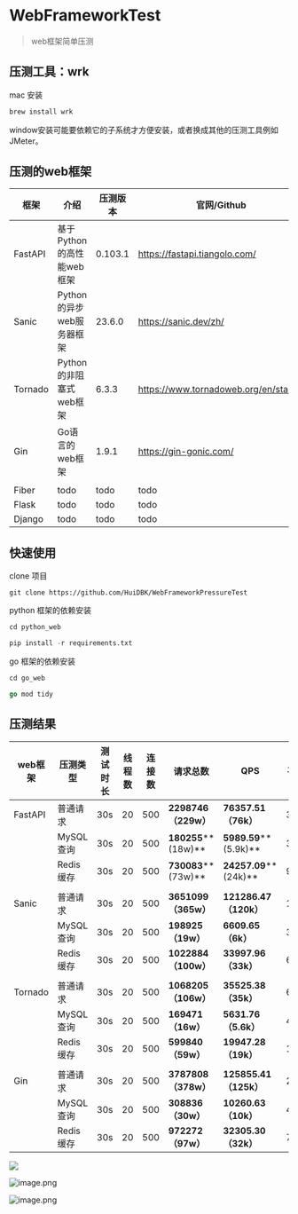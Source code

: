 # WebFrameworkTest
> web框架简单压测

## 压测工具：wrk
mac 安装
```bash
brew install wrk
```
window安装可能要依赖它的子系统才方便安装，或者换成其他的压测工具例如JMeter。

## 压测的web框架
框架      | 介绍                | 压测版本    | 官网/Github                               |
| ------- | ----------------- | ------- | --------------------------------------- |
| FastAPI | 基于Python的高性能web框架 | 0.103.1 | https://fastapi.tiangolo.com/          |
| Sanic   | Python的异步web服务器框架 | 23.6.0  | https://sanic.dev/zh/                  |
| Tornado | Python的非阻塞式web框架  |    6.3.3     | https://www.tornadoweb.org/en/stable/ |
| Gin     | Go语言的web框架        |   1.9.1      | https://gin-gonic.com/                 |
|         |                   |         |                                         |
| Fiber   | todo              | todo    | todo                                    |
| Flask   | todo              | todo    | todo                                    |
| Django  | todo              | todo    | todo


## 快速使用
clone 项目
```git
git clone https://github.com/HuiDBK/WebFrameworkPressureTest
```

python 框架的依赖安装
```python
cd python_web

pip install -r requirements.txt
```

go 框架的依赖安装
```go
cd go_web

go mod tidy
```

## 压测结果
web框架   | 压测类型    | 测试时长 | 线程数 | 连接数 | 请求总数                | QPS                   | 平均延迟    | 最大延迟      | 总流量      | 吞吐量/s   |
| ------- | ------- | ---- | --- | --- | ------------------- | --------------------- | ------- | --------- | -------- | ------- |
| FastAPI | 普通请求    | 30s  | 20  | 500 | **2298746（229w）**   | **76357.51（76k）**     | 3.06ms  | 36.65ms   | 383.64MB | 12.74MB |
|         | MySQL查询 | 30s  | 20  | 500 | **180255****(18w)** | **5989.59****(5.9k)** | 38.81ms | 226.42ms  | 36.95MB  | 1.23MB  |
|         | Redis缓存 | 30s  | 20  | 500 | **730083****(73w)** | **24257.09****(24k)** | 9.60ms  | 126.63ms  | 149.70MB | 4.97MB  |
|         |         |      |     |     |                     |                       |         |           |          |         |
| Sanic   | 普通请求    | 30s  | 20  | 500 | **3651099（365w）**   | **121286.47（120k）**   | 1.93ms  | 61.89ms   | 497.92MB | 16.54MB |
|         | MySQL查询 | 30s  | 20  | 500 | **198925（19w）**     | **6609.65（6k）**       | 35.22ms | 264.37ms  | 34.72MB  | 1.15MB  |
|         | Redis缓存 | 30s  | 20  | 500 | **1022884（100w）**   | **33997.96（33k）**     | 6.91ms  | 217.47ms  | 178.52MB | 5.93MB  |
|         |         |      |     |     |                     |                       |         |           |          |         |
| Tornado | 普通请求    | 30s  | 20  | 500 | **1068205（106w）**   | **35525.38（35k）**     | 6.54ms  | 34.75ms   | 280.15MB | 9.32MB  |
|         | MySQL查询 | 30s  | 20  | 500 | **169471（16w）**     | **5631.76（5.6k）**     | 41.29ms | 250.81ms  | 51.88MB  | 1.72MB  |
|         | Redis缓存 | 30s  | 20  | 500 | **599840（59w）**     | **19947.28（19k）**     | 11.69ms | 125.75ms  | 183.63MB | 6.11MB  |
|         |         |      |     |     |                     |                       |         |           |          |         |
| Gin     | 普通请求    | 30s  | 20  | 500 | **3787808（378w）**   | **125855.41（125k）**   | 2.45ms  | 186.48ms  | 592.42MB | 19.68MB |
|         | MySQL查询 | 30s  | 20  | 500 | **308836（30w）**     | **10260.63（10k）**     | 40.89ms | **1.12s** | 61.26MB  | 2.04MB  |
|         | Redis缓存 | 30s  | 20  | 500 | **972272（97w）**     | **32305.30（32k）**     | 7.18ms  | 79.40ms   | 193.79MB | 6.44MB

    
![](https://p3-juejin.byteimg.com/tos-cn-i-k3u1fbpfcp/315fc0d3a36d4c75b7435f0c3291c903~tplv-k3u1fbpfcp-jj-mark:0:0:0:0:q75.image#?w=1000&h=600&s=49821&e=png&b=ffffff)


![image.png](https://p6-juejin.byteimg.com/tos-cn-i-k3u1fbpfcp/7ce2cc90cd934084a90cbfe36090c48b~tplv-k3u1fbpfcp-jj-mark:0:0:0:0:q75.image#?w=1000&h=600&s=43692&e=png&b=ffffff)


![image.png](https://p6-juejin.byteimg.com/tos-cn-i-k3u1fbpfcp/7a54aa632e004249a6cf4816f096200b~tplv-k3u1fbpfcp-jj-mark:0:0:0:0:q75.image#?w=1000&h=600&s=42793&e=png&b=ffffff)